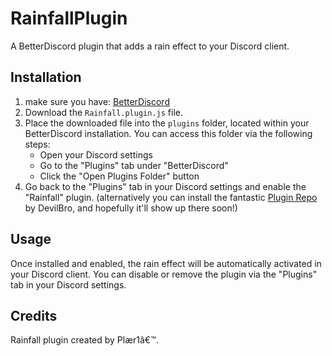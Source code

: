 # RainfallPlugin
A BetterDiscord plugin that adds a rain effect to your Discord client.

## Installation

1. make sure you have: [BetterDiscord](https://betterdiscord.app/)
2. Download the `Rainfall.plugin.js` file.
3. Place the downloaded file into the `plugins` folder, located within your BetterDiscord installation. You can access this folder via the following steps:
    - Open your Discord settings
    - Go to the "Plugins" tab under "BetterDiscord"
    - Click the "Open Plugins Folder" button
4. Go back to the "Plugins" tab in your Discord settings and enable the "Rainfall" plugin.
(alternatively you can install the fantastic [Plugin Repo](https://github.com/mwittrien/BetterDiscordAddons/tree/master/Plugins/PluginRepo/) by DevilBro, and hopefully it'll show up there soon!)

## Usage

Once installed and enabled, the rain effect will be automatically activated in your Discord client. You can disable or remove the plugin via the "Plugins" tab in your Discord settings.

## Credits

Rainfall plugin created by Plær1â€™.
